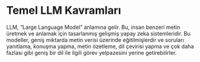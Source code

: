 # Temel LLM Kavramları

LLM, “Large Language Model” anlamına gelir. Bu, insan benzeri metin üretmek ve anlamak için tasarlanmış gelişmiş yapay zeka sistemleridir. Bu modeller, geniş miktarda metin verisi üzerinde eğitilmişlerdir ve soruları yanıtlama, konuşma yapma, metin özetleme, dil çevirisi yapma ve çok daha fazlası gibi geniş bir dil ile ilgili görev yelpazesini yerine getirebilirler.
